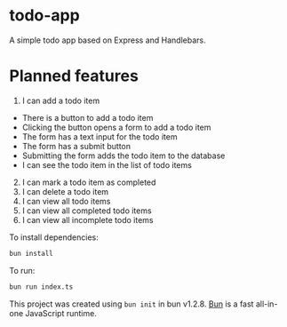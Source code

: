 # todo-app

A simple todo app based on Express and Handlebars.

# Planned features
1. I can add a todo item
  - There is a button to add a todo item
  - Clicking the button opens a form to add a todo item
  - The form has a text input for the todo item
  - The form has a submit button
  - Submitting the form adds the todo item to the database
  - I can see the todo item in the list of todo items
2. I can mark a todo item as completed
3. I can delete a todo item
4. I can view all todo items
5. I can view all completed todo items
6. I can view all incomplete todo items


To install dependencies:

```bash
bun install
```

To run:

```bash
bun run index.ts
```

This project was created using `bun init` in bun v1.2.8. [Bun](https://bun.sh) is a fast all-in-one JavaScript runtime.
